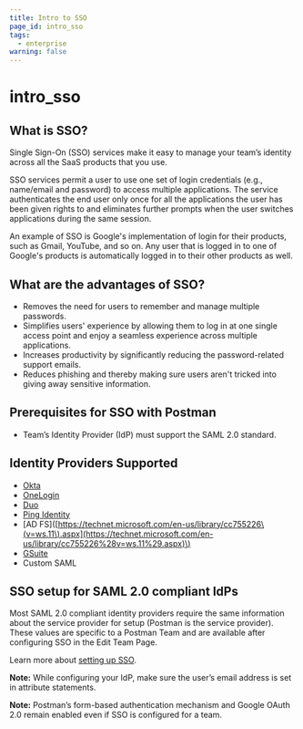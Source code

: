 ```yaml
---
title: Intro to SSO
page_id: intro_sso
tags:
  - enterprise
warning: false
---
```


# intro\_sso

## What is SSO?

Single Sign-On \(SSO\) services make it easy to manage your team’s identity across all the SaaS products that you use.

SSO services permit a user to use one set of login credentials \(e.g., name/email and password\) to access multiple applications. The service authenticates the end user only once for all the applications the user has been given rights to and eliminates further prompts when the user switches applications during the same session.

An example of SSO is Google's implementation of login for their products, such as Gmail, YouTube, and so on. Any user that is logged in to one of Google's products is automatically logged in to their other products as well.

## What are the advantages of SSO?

* Removes the need for users to remember and manage multiple passwords.
* Simplifies users' experience by allowing them to log in at one single access point and enjoy a seamless experience across multiple applications.
* Increases productivity by significantly reducing the password-related support emails.
* Reduces phishing and thereby making sure users aren't tricked into giving away sensitive information.

## Prerequisites for SSO with Postman

* Team’s Identity Provider \(IdP\) must support the SAML 2.0 standard.

## Identity Providers Supported

* [Okta](https://www.okta.com/)
* [OneLogin](https://www.onelogin.com/)
* [Duo](https://duo.com/)
* [Ping Identity](https://www.pingidentity.com/)
* \[AD FS\]\([https://technet.microsoft.com/en-us/library/cc755226\(v=ws.11\).aspx](https://technet.microsoft.com/en-us/library/cc755226%28v=ws.11%29.aspx)\)
* [GSuite](https://gsuite.google.com/products/admin/)
* Custom SAML

## SSO setup for SAML 2.0 compliant IdPs

Most SAML 2.0 compliant identity providers require the same information about the service provider for setup \(Postman is the service provider\). These values are specific to a Postman Team and are available after configuring SSO in the Edit Team Page.

Learn more about [setting up SSO](https://github.com/kaustavdm/postman-docs-test/tree/b9c2cefa916197b408de633b2ecb1d256acf0a06/docs/enterprise/sso/admin_sso/README.md).

**Note:** While configuring your IdP, make sure the user’s email address is set in attribute statements.

**Note:** Postman’s form-based authentication mechanism and Google OAuth 2.0 remain enabled even if SSO is configured for a team.

